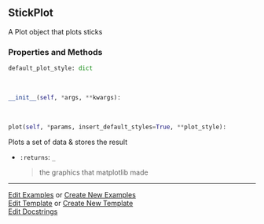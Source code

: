 ## <a id="McUtils.Plots.Plots.StickPlot">StickPlot</a>
A Plot object that plots sticks

### Properties and Methods
```python
default_plot_style: dict
```
<a id="McUtils.Plots.Plots.StickPlot.__init__" class="docs-object-method">&nbsp;</a>
```python
__init__(self, *args, **kwargs): 
```

<a id="McUtils.Plots.Plots.StickPlot.plot" class="docs-object-method">&nbsp;</a>
```python
plot(self, *params, insert_default_styles=True, **plot_style): 
```
Plots a set of data & stores the result
- `:returns`: `_`
    >the graphics that matplotlib made





___

[Edit Examples](https://github.com/McCoyGroup/McUtils/edit/edit/ci/examples/ci/docs/McUtils/Plots/Plots/StickPlot.md) or 
[Create New Examples](https://github.com/McCoyGroup/McUtils/new/edit/?filename=ci/examples/ci/docs/McUtils/Plots/Plots/StickPlot.md) <br/>
[Edit Template](https://github.com/McCoyGroup/McUtils/edit/edit/ci/docs/ci/docs/McUtils/Plots/Plots/StickPlot.md) or 
[Create New Template](https://github.com/McCoyGroup/McUtils/new/edit/?filename=ci/docs/templates/ci/docs/McUtils/Plots/Plots/StickPlot.md) <br/>
[Edit Docstrings](https://github.com/McCoyGroup/McUtils/edit/edit/McUtils/Plots/Plots.py?message=Update%20Docs)
